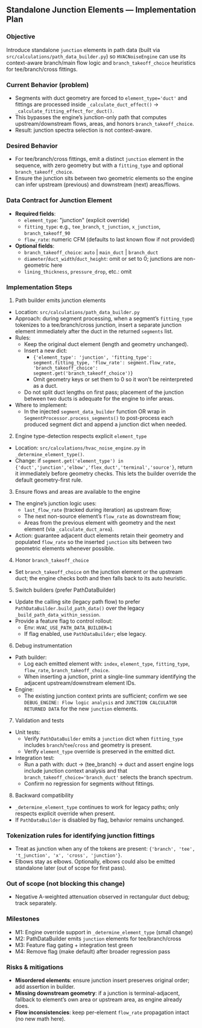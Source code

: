 ## Standalone Junction Elements — Implementation Plan

### Objective
Introduce standalone `junction` elements in path data (built via `src/calculations/path_data_builder.py`) so `HVACNoiseEngine` can use its context-aware branch/main flow logic and `branch_takeoff_choice` heuristics for tee/branch/cross fittings.

### Current Behavior (problem)
- Segments with duct geometry are forced to `element_type='duct'` and fittings are processed inside `_calculate_duct_effect()` → `_calculate_fitting_effect_for_duct()`.
- This bypasses the engine’s junction-only path that computes upstream/downstream flows, areas, and honors `branch_takeoff_choice`.
- Result: junction spectra selection is not context-aware.

### Desired Behavior
- For tee/branch/cross fittings, emit a distinct `junction` element in the sequence, with zero geometry but with a `fitting_type` and optional `branch_takeoff_choice`.
- Ensure the junction sits between two geometric elements so the engine can infer upstream (previous) and downstream (next) areas/flows.

### Data Contract for Junction Element
- **Required fields**:
  - `element_type`: "junction" (explicit override)
  - `fitting_type`: e.g., `tee_branch`, `t_junction`, `x_junction`, `branch_takeoff_90`
  - `flow_rate`: numeric CFM (defaults to last known flow if not provided)
- **Optional fields**:
  - `branch_takeoff_choice`: `auto` | `main_duct` | `branch_duct`
  - `diameter`/`duct_width`/`duct_height`: omit or set to 0; junctions are non-geometric here
  - `lining_thickness`, `pressure_drop`, etc.: omit

### Implementation Steps

1) Path builder emits junction elements
- Location: `src/calculations/path_data_builder.py`
- Approach: during segment processing, when a segment’s `fitting_type` tokenizes to a tee/branch/cross junction, insert a separate junction element immediately after the duct in the returned `segments` list.
- Rules:
  - Keep the original duct element (length and geometry unchanged).
  - Insert a new dict:
    - `{'element_type': 'junction', 'fitting_type': segment.fitting_type, 'flow_rate': segment.flow_rate, 'branch_takeoff_choice': segment.get('branch_takeoff_choice')}`
    - Omit geometry keys or set them to 0 so it won’t be reinterpreted as a duct.
  - Do not split duct lengths on first pass; placement of the junction between two ducts is adequate for the engine to infer areas.
- Where to implement:
  - In the injected `segment_data_builder` function OR wrap in `SegmentProcessor.process_segments()` to post-process each produced segment dict and append a junction dict when needed.

2) Engine type-detection respects explicit `element_type`
- Location: `src/calculations/hvac_noise_engine.py` in `_determine_element_type()`.
- Change: if `segment.get('element_type') in {'duct','junction','elbow','flex_duct','terminal','source'}`, return it immediately before geometry checks. This lets the builder override the default geometry-first rule.

3) Ensure flows and areas are available to the engine
- The engine’s junction logic uses:
  - `last_flow_rate` (tracked during iteration) as upstream flow;
  - The next non-source element’s `flow_rate` as downstream flow;
  - Areas from the previous element with geometry and the next element (via `_calculate_duct_area`).
- Action: guarantee adjacent duct elements retain their geometry and populated `flow_rate` so the inserted `junction` sits between two geometric elements whenever possible.

4) Honor `branch_takeoff_choice`
- Set `branch_takeoff_choice` on the junction element or the upstream duct; the engine checks both and then falls back to its auto heuristic.

5) Switch builders (prefer PathDataBuilder)
- Update the calling site (legacy path flow) to prefer `PathDataBuilder.build_path_data()` over the legacy `_build_path_data_within_session`.
- Provide a feature flag to control rollout:
  - Env: `HVAC_USE_PATH_DATA_BUILDER=1`
  - If flag enabled, use `PathDataBuilder`; else legacy.

6) Debug instrumentation
- Path builder:
  - Log each emitted element with: `index`, `element_type`, `fitting_type`, `flow_rate`, `branch_takeoff_choice`.
  - When inserting a junction, print a single-line summary identifying the adjacent upstream/downstream element IDs.
- Engine:
  - The existing junction context prints are sufficient; confirm we see `DEBUG_ENGINE: Flow logic analysis` and `JUNCTION CALCULATOR RETURNED DATA` for the new `junction` elements.

7) Validation and tests
- Unit tests:
  - Verify `PathDataBuilder` emits a `junction` dict when `fitting_type` includes `branch`/`tee`/`cross` and geometry is present.
  - Verify `element_type` override is preserved in the emitted dict.
- Integration test:
  - Run a path with: duct → (tee_branch) → duct and assert engine logs include junction context analysis and that `branch_takeoff_choice='branch_duct'` selects the branch spectrum.
  - Confirm no regression for segments without fittings.

8) Backward compatibility
- `_determine_element_type` continues to work for legacy paths; only respects explicit override when present.
- If `PathDataBuilder` is disabled by flag, behavior remains unchanged.

### Tokenization rules for identifying junction fittings
- Treat as junction when any of the tokens are present: `{'branch', 'tee', 't_junction', 'x', 'cross', 'junction'}`.
- Elbows stay as elbows. Optionally, elbows could also be emitted standalone later (out of scope for first pass).

### Out of scope (not blocking this change)
- Negative A-weighted attenuation observed in rectangular duct debug; track separately.

### Milestones
- M1: Engine override support in `_determine_element_type` (small change)
- M2: PathDataBuilder emits `junction` elements for tee/branch/cross
- M3: Feature flag gating + integration test green
- M4: Remove flag (make default) after broader regression pass

### Risks & mitigations
- **Misordered elements**: ensure junction insert preserves original order; add assertion in builder.
- **Missing downstream geometry**: if a junction is terminal-adjacent, fallback to element’s own area or upstream area, as engine already does.
- **Flow inconsistencies**: keep per-element `flow_rate` propagation intact (no new math here).


